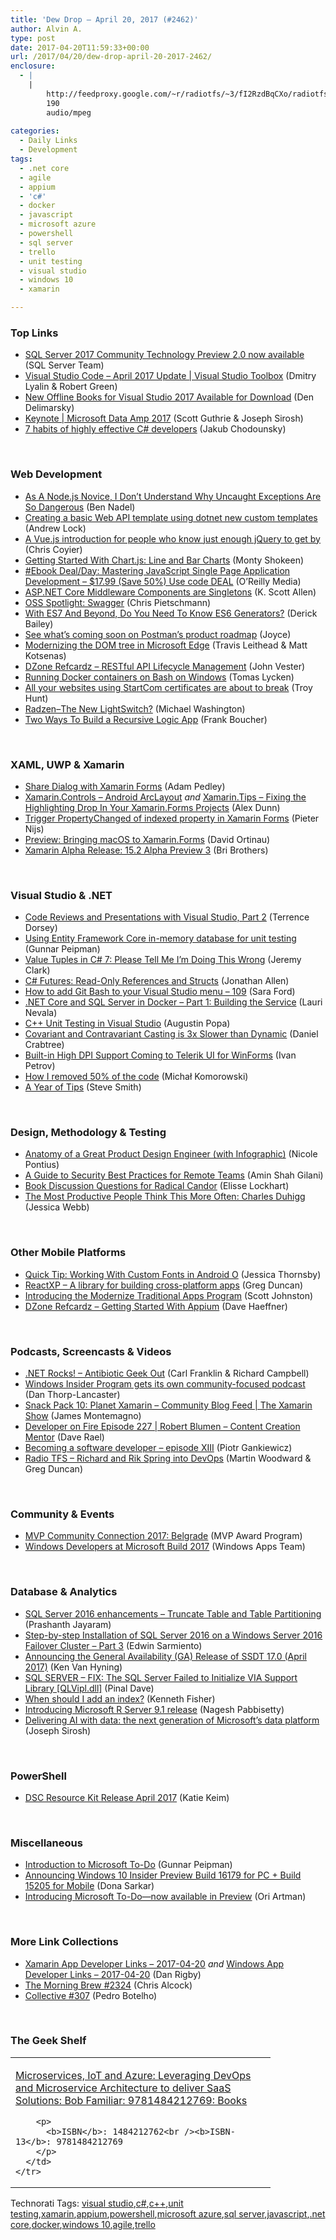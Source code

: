 ```yaml
---
title: 'Dew Drop – April 20, 2017 (#2462)'
author: Alvin A.
type: post
date: 2017-04-20T11:59:33+00:00
url: /2017/04/20/dew-drop-april-20-2017-2462/
enclosure:
  - |
    |
        http://feedproxy.google.com/~r/radiotfs/~3/fI2RzdBqCXo/radiotfs_136.mp3
        190
        audio/mpeg
        
categories:
  - Daily Links
  - Development
tags:
  - .net core
  - agile
  - appium
  - 'c#'
  - docker
  - javascript
  - microsoft azure
  - powershell
  - sql server
  - trello
  - unit testing
  - visual studio
  - windows 10
  - xamarin

---
```

### <a name="top"></a>Top Links

  * <a href="https://blogs.technet.microsoft.com/dataplatforminsider/2017/04/19/sql-server-2017-community-technology-preview-2-0-now-available/" target="_blank">SQL Server 2017 Community Technology Preview 2.0 now available</a> (SQL Server Team)
  * <a href="https://channel9.msdn.com/Shows/Visual-Studio-Toolbox/Visual-Studio-Code--April-2017-Update?WT.mc_id=DX_MVP4025064" target="_blank">Visual Studio Code – April 2017 Update | Visual Studio Toolbox</a> (Dmitry Lyalin & Robert Green)
  * <a href="https://blogs.msdn.microsoft.com/visualstudio/2017/04/19/visual-studio-2017-offline-books-available-for-download/" target="_blank">New Offline Books for Visual Studio 2017 Available for Download</a> (Den Delimarsky)
  * <a href="https://channel9.msdn.com/Events/Data-Science/Microsoft-Data-Amp-2017/Keynote?WT.mc_id=DX_MVP4025064" target="_blank">Keynote | Microsoft Data Amp 2017</a> (Scott Guthrie & Joseph Sirosh)
  * <a href="https://medium.com/@jakubgarfield/7-habits-of-highly-effective-c-developers-4eea465801be?source=rss-1c7c2d4e77f7------2" target="_blank">7 habits of highly effective C# developers</a> (Jakub Chodounsky)

&nbsp;

### <a name="web"></a>Web Development

  * <a href="https://www.bennadel.com/blog/3253-as-a-node-js-novice-i-don-t-understand-why-uncaught-exceptions-are-so-dangerous.htm" target="_blank">As A Node.js Novice, I Don&#8217;t Understand Why Uncaught Exceptions Are So Dangerous</a> (Ben Nadel)
  * <a href="https://andrewlock.net/creating-a-basic-web-api-template-using-dotnet-new-custom-templates/" target="_blank">Creating a basic Web API template using dotnet new custom templates</a> (Andrew Lock)
  * <a href="https://medium.freecodecamp.com/vue-js-introduction-for-people-who-know-just-enough-jquery-to-get-by-eab5aa193d77" target="_blank">A Vue.js introduction for people who know just enough jQuery to get by</a> (Chris Coyier)
  * <a href="https://code.tutsplus.com/tutorials/getting-started-with-chartjs-line-and-bar-charts--cms-28384" target="_blank">Getting Started With Chart.js: Line and Bar Charts</a> (Monty Shokeen)
  * <a href="http://feedproxy.google.com/~r/oreilly/news/~3/49lDg3qIS2U/9781785881640.do" target="_blank">#Ebook Deal/Day: Mastering JavaScript Single Page Application Development &#8211; $17.99 (Save 50%) Use code DEAL</a> (O&#8217;Reilly Media)
  * <a href="http://odetocode.com/blogs/scott/archive/2017/04/19/asp-net-core-middleware-components-are-singletons.aspx" target="_blank">ASP.NET Core Middleware Components are Singletons</a> (K. Scott Allen)
  * <a href="https://buildazure.com/2017/04/20/oss-spotlight-swagger/" target="_blank">OSS Spotlight: Swagger</a> (Chris Pietschmann)
  * <a href="https://derickbailey.com/2017/04/19/with-es7-and-beyond-do-you-need-to-know-es6-generators/" target="_blank">With ES7 And Beyond, Do You Need To Know ES6 Generators?</a> (Derick Bailey)
  * <a href="http://blog.getpostman.com/2017/04/20/see-whats-coming-soon-on-postmans-product-roadmap/" target="_blank">See what&#8217;s coming soon on Postman&#8217;s product roadmap</a> (Joyce)
  * <a href="http://blogs.windows.com/msedgedev/2017/04/19/modernizing-dom-tree-microsoft-edge/?WT.mc_id=DX_MVP4025064" target="_blank">Modernizing the DOM tree in Microsoft Edge</a> (Travis Leithead & Matt Kotsenas)
  * <a href="https://dzone.com/refcardz/restful-api-lifecycle-management" target="_blank">DZone Refcardz &#8211; RESTful API Lifecycle Management</a> (John Vester)
  * <a href="http://feedproxy.google.com/~r/jayway/posts/~3/HuL6RFn8bEU/" target="_blank">Running Docker containers on Bash on Windows</a> (Tomas Lycken)
  * <a href="http://feedproxy.google.com/~r/TroyHunt/~3/UwyD69iWYG4/" target="_blank">All your websites using StartCom certificates are about to break</a> (Troy Hunt)
  * <a href="http://lightswitchhelpwebsite.com/Blog/tabid/61/EntryId/4304/Radzen-ndash-The-New-LightSwitch.aspx" target="_blank">Radzen–The New LightSwitch?</a> (Michael Washington)
  * <a href="http://www.frankysnotes.com/2017/04/two-ways-to-build-recursive-logic-app.html" target="_blank">Two Ways To Build a Recursive Logic App</a> (Frank Boucher)

&nbsp;

### <a name="silverlight"></a>XAML, UWP & Xamarin

  * <a href="https://xamarinhelp.com/share-dialog-xamarin-forms/" target="_blank">Share Dialog with Xamarin Forms</a> (Adam Pedley)
  * <a href="https://alexdunn.org/2017/04/19/xamarin-controls-android-arclayout/" target="_blank">Xamarin.Controls – Android ArcLayout</a> _and_ <a href="https://alexdunn.org/2017/04/20/xamarin-tips-fixing-the-highlighting-drop-in-your-xamarin-forms-projects/" target="_blank">Xamarin.Tips – Fixing the Highlighting Drop In Your Xamarin.Forms Projects</a> (Alex Dunn)
  * <a href="http://blog.pieeatingninjas.be/2017/04/20/trigger-propertychanged-of-indexed-property-in-xamarin-forms/" target="_blank">Trigger PropertyChanged of indexed property in Xamarin Forms</a> (Pieter Nijs)
  * <a href="https://blog.xamarin.com/preview-bringing-macos-to-xamarin-forms/" target="_blank">Preview: Bringing macOS to Xamarin.Forms</a> (David Ortinau)
  * <a href="https://releases.xamarin.com/alpha-release-15-2-alpha-preview-3/" target="_blank">Xamarin Alpha Release: 15.2 Alpha Preview 3</a> (Bri Brothers)

&nbsp;

### <a name="dotnet"></a>Visual Studio & .NET

  * <a href="https://visualstudiomagazine.com/articles/2017/03/01/code-reviews-part-2-visual-studio-toolbox.aspx" target="_blank">Code Reviews and Presentations with Visual Studio, Part 2</a> (Terrence Dorsey)
  * <a href="http://feedproxy.google.com/~r/gunnarpeipman/~3/g20KmlHgFjk/" target="_blank">Using Entity Framework Core in-memory database for unit testing</a> (Gunnar Peipman)
  * <a href="http://jeremybytes.blogspot.com/2017/04/value-tuples-in-c-7-please-tell-me-im.html" target="_blank">Value Tuples in C# 7: Please Tell Me I&#8217;m Doing This Wrong</a> (Jeremy Clark)
  * <a href="http://www.infoq.com/news/2017/04/Readonly-References?utm_campaign=infoq_content&utm_source=infoq&utm_medium=feed&utm_term=global" target="_blank">C# Futures: Read-Only References and Structs</a> (Jonathan Allen)
  * <a href="https://saraford.net/2017/04/19/how-to-add-git-bash-to-your-visual-studio-menu-109/" target="_blank">How to add Git Bash to your Visual Studio menu – 109</a> (Sara Ford)
  * <a href="https://dzone.com/articles/net-core-and-sql-server-in-docker-part-1-building?utm_medium=feed&utm_source=feedpress.me&utm_campaign=Feed%3A+dzone" target="_blank">.NET Core and SQL Server in Docker &#8211; Part 1: Building the Service</a> (Lauri Nevala)
  * <a href="https://blogs.msdn.microsoft.com/vcblog/2017/04/19/cpp-testing-in-visual-studio/" target="_blank">C++ Unit Testing in Visual Studio</a> (Augustin Popa)
  * <a href="https://www.danielcrabtree.com/blog/214/covariant-and-contravariant-casting-is-3x-slower-than-dynamic" target="_blank">Covariant and Contravariant Casting is 3x Slower than Dynamic</a> (Daniel Crabtree)
  * <a href="http://www.telerik.com/blogs/built-in-high-dpi-support-coming-to-telerik-ui-for-winforms" target="_blank">Built-in High DPI Support Coming to Telerik UI for WinForms</a> (Ivan Petrov)
  * <a href="http://feedproxy.google.com/~r/BlogMichalaKomorowskiego/~3/CHvJ2slA62M/how-i-removed-50-of-code.html" target="_blank">How I removed 50% of the code</a> (Michał Komorowski)
  * <a href="http://ardalis.com/a-year-of-tips" target="_blank">A Year of Tips</a> (Steve Smith)

&nbsp;

### <a name="design"></a>Design, Methodology & Testing

  * <a href="https://www.pannam.com/blog/anatomy-of-a-product-design-engineer/" target="_blank">Anatomy of a Great Product Design Engineer (with Infographic)</a> (Nicole Pontius)
  * <a href="https://www.toptal.com/remote/best-security-practices-for-remote-teams" target="_blank">A Guide to Security Best Practices for Remote Teams</a> (Amin Shah Gilani)
  * <a href="https://www.radicalcandor.com/blog/discussion-questions-radical-candor/" target="_blank">Book Discussion Questions for Radical Candor</a> (Elisse Lockhart)
  * <a href="http://blog.trello.com/charles-duhigg-productive-people-think-this-more-often" target="_blank">The Most Productive People Think This More Often: Charles Duhigg</a> (Jessica Webb)

&nbsp;

### <a name="mobile"></a>Other Mobile Platforms

  * <a href="https://code.tutsplus.com/tutorials/quick-tip-working-with-custom-fonts-in-android-o--cms-28625" target="_blank">Quick Tip: Working With Custom Fonts in Android O</a> (Jessica Thornsby)
  * <a href="https://channel9.msdn.com/coding4fun/blog/ReactXP-A-library-for-building-cross-platform-apps?WT.mc_id=DX_MVP4025064" target="_blank">ReactXP &#8211; A library for building cross-platform apps</a> (Greg Duncan)
  * <a href="https://blog.docker.com/2017/04/modernizing-traditional-apps-with-docker/" target="_blank">Introducing the Modernize Traditional Apps Program</a> (Scott Johnston)
  * <a href="https://dzone.com/refcardz/getting-started-with-appium" target="_blank">DZone Refcardz &#8211; Getting Started With Appium</a> (Dave Haeffner)

&nbsp;

### <a name="podcasts"></a>Podcasts, Screencasts & Videos

  * <a href="http://www.dotnetrocks.com/default.aspx?ShowNum=1434" target="_blank">.NET Rocks! &#8211; Antibiotic Geek Out</a> (Carl Franklin & Richard Campbell)
  * <a href="http://feedproxy.google.com/~r/wmexperts/~3/GU8jU0g8zD0/windows-insider-program-gets-its-own-community-focused-podcast" target="_blank">Windows Insider Program gets its own community-focused podcast</a> (Dan Thorp-Lancaster)
  * <a href="https://channel9.msdn.com/Shows/XamarinShow/Snack-Pack-10-Planet-Xamarin-Community-Blog-Feed?WT.mc_id=DX_MVP4025064" target="_blank">Snack Pack 10: Planet Xamarin &#8211; Community Blog Feed | The Xamarin Show</a> (James Montemagno)
  * <a href="http://developeronfire.com/podcast/episode-227-robert-blumen-content-creation-mentor" target="_blank">Developer on Fire Episode 227 | Robert Blumen &#8211; Content Creation Mentor</a> (Dave Rael)
  * <a href="http://piotrgankiewicz.com/2017/04/20/becoming-a-software-developer-episode-xiii/" target="_blank">Becoming a software developer – episode XIII</a> (Piotr Gankiewicz)
  * <a href="http://feedproxy.google.com/~r/radiotfs/~3/fI2RzdBqCXo/radiotfs_136.mp3" target="_blank">Radio TFS &#8211; Richard and Rik Spring into DevOps</a> (Martin Woodward & Greg Duncan)

&nbsp;

### <a name="events"></a>Community & Events

  * <a href="https://blogs.msdn.microsoft.com/mvpawardprogram/2017/04/19/community-connection-belgrade/" target="_blank">MVP Community Connection 2017: Belgrade</a> (MVP Award Program)
  * <a href="http://blogs.windows.com/buildingapps/2017/04/19/windows-developers-microsoft-build-2017/?WT.mc_id=DX_MVP4025064" target="_blank">Windows Developers at Microsoft Build 2017</a> (Windows Apps Team)

&nbsp;

### <a name="sql"></a>Database & Analytics

  * <a href="http://www.sqlservercentral.com/blogs/powersql-by-prashanth-jayaram/2017/04/19/sql-server-2016-enhancements-truncate-table-and-table-partitioning/" target="_blank">SQL Server 2016 enhancements – Truncate Table and Table Partitioning</a> (Prashanth Jayaram)
  * <a href="http://feedproxy.google.com/~r/MSSQLTips-LatestSqlServerTips/~3/psj8j5sTu3g/tip.asp" target="_blank">Step-by-step Installation of SQL Server 2016 on a Windows Server 2016 Failover Cluster &#8211; Part 3</a> (Edwin Sarmiento)
  * <a href="http://feedproxy.google.com/~r/ssdtblog/~3/NoKRIwO4BYU/" target="_blank">Announcing the General Availability (GA) Release of SSDT 17.0 (April 2017)</a> (Ken Van Hyning)
  * <a href="https://blog.sqlauthority.com/2017/04/20/sql-server-fix-sql-server-failed-initialize-via-support-library-qlvipl-dll/" target="_blank">SQL SERVER – FIX: The SQL Server Failed to Initialize VIA Support Library [QLVipl.dll]</a> (Pinal Dave)
  * <a href="http://www.sqlservercentral.com/blogs/sqlstudies/2017/04/19/when-should-i-add-an-index/" target="_blank">When should I add an index?</a> (Kenneth Fisher)
  * <a href="https://blogs.technet.microsoft.com/dataplatforminsider/2017/04/19/introducing-microsoft-r-server-9-1-release/" target="_blank">Introducing Microsoft R Server 9.1 release</a> (Nagesh Pabbisetty)
  * <a href="https://blogs.technet.microsoft.com/dataplatforminsider/2017/04/19/delivering-ai-with-data-the-next-generation-of-microsofts-data-platform/" target="_blank">Delivering AI with data: the next generation of Microsoft’s data platform</a> (Joseph Sirosh)

&nbsp;

### PowerShell

  * <a href="https://blogs.msdn.microsoft.com/powershell/2017/04/19/dsc-resource-kit-release-april-2017/" target="_blank">DSC Resource Kit Release April 2017</a> (Katie Keim)

&nbsp;

### <a name="misc"></a>Miscellaneous

  * <a href="http://feedproxy.google.com/~r/gunnarpeipman/~3/k3r9TwVojtw/" target="_blank">Introduction to Microsoft To-Do</a> (Gunnar Peipman)
  * <a href="http://blogs.windows.com/windowsexperience/2017/04/19/announcing-windows-10-insider-preview-build-16179-pc-build-15205-mobile/?WT.mc_id=DX_MVP4025064" target="_blank">Announcing Windows 10 Insider Preview Build 16179 for PC + Build 15205 for Mobile</a> (Dona Sarkar)
  * <a href="http://blogs.office.com/2017/04/19/introducing-microsoft-to-do-now-available-in-preview/" target="_blank">Introducing Microsoft To-Do—now available in Preview</a> (Ori Artman)

&nbsp;

### <a name="links"></a>More Link Collections

  * <a href="http://allaboutxamarin.com/2017/04/xamarin-app-developer-links-2017-04-20/" target="_blank">Xamarin App Developer Links &#8211; 2017-04-20</a> _and_ <a href="http://windowsappdev.com/2017/04/windows-app-developer-links-2017-04-20/" target="_blank">Windows App Developer Links &#8211; 2017-04-20</a> (Dan Rigby)
  * <a href="http://feedproxy.google.com/~r/ReflectivePerspective/~3/LkqWhq-yqVc/" target="_blank">The Morning Brew #2324</a> (Chris Alcock)
  * <a href="http://feedproxy.google.com/~r/tympanus/~3/3oFVbwOR-R4/" target="_blank">Collective #307</a> (Pedro Botelho)

&nbsp;

### <a name="shelf"></a>The Geek Shelf

<div id="scid:7dc1bd33-94bd-46fd-a20b-0131235bcd47:6279d61a-25d2-42d3-adff-b71dac5f774b" class="wlWriterEditableSmartContent" style="float: none; padding-bottom: 0px; padding-top: 0px; padding-left: 0px; margin: 0px; display: inline; padding-right: 0px">
  <table cellspacing="0" cellpadding="2" width="400" border="0" unselectable="on">
    <tr>
      <td valign="top" width="400">
        <p>
          <a title="Microservices, IoT and Azure: Leveraging DevOps and Microservice Architecture to deliver SaaS Solutions: Bob Familiar: 9781484212769: Books" href="http://www.amazon.com/exec/obidos/ASIN/1484212762/amavin-20">Microservices, IoT and Azure: Leveraging DevOps and Microservice Architecture to deliver SaaS Solutions: Bob Familiar: 9781484212769: Books</a>
        </p>
        
        <p>
          <b>ISBN</b>: 1484212762<br /><b>ISBN-13</b>: 9781484212769
        </p>
      </td>
    </tr>
  </table>
</div>

<div id="scid:77ECF5F8-D252-44F5-B4EB-D463C5396A79:a2641895-f53a-4173-b5a5-343c4f8d7b62" class="wlWriterEditableSmartContent" style="float: none; padding-bottom: 0px; padding-top: 0px; padding-left: 0px; margin: 0px; display: inline; padding-right: 0px">
  Technorati Tags: <a href="http://technorati.com/tags/visual+studio" rel="tag">visual studio</a>,<a href="http://technorati.com/tags/c%23" rel="tag">c#</a>,<a href="http://technorati.com/tags/c%2b%2b" rel="tag">c++</a>,<a href="http://technorati.com/tags/unit+testing" rel="tag">unit testing</a>,<a href="http://technorati.com/tags/xamarin" rel="tag">xamarin</a>,<a href="http://technorati.com/tags/appium" rel="tag">appium</a>,<a href="http://technorati.com/tags/powershell" rel="tag">powershell</a>,<a href="http://technorati.com/tags/microsoft+azure" rel="tag">microsoft azure</a>,<a href="http://technorati.com/tags/sql+server" rel="tag">sql server</a>,<a href="http://technorati.com/tags/javascript" rel="tag">javascript</a>,<a href="http://technorati.com/tags/.net+core" rel="tag">.net core</a>,<a href="http://technorati.com/tags/docker" rel="tag">docker</a>,<a href="http://technorati.com/tags/windows+10" rel="tag">windows 10</a>,<a href="http://technorati.com/tags/agile" rel="tag">agile</a>,<a href="http://technorati.com/tags/trello" rel="tag">trello</a>
</div>